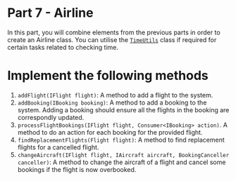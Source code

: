 # Part 7 - Airline

In this part, you will combine elements from the previous parts in order to create an Airline class. You can utilise the [`TimeUtils`](../shared/TimeUtils.java) class if required for certain tasks related to checking time. 

# Implement the following methods

1. `addFlight(IFlight flight)`: A method to add a flight to the system.
2. `addBooking(IBooking booking)`: A method to add a booking to the system. Adding a booking should ensure all the flights in the booking are correspondly updated. 
3. `processFlightBookings(IFlight flight, Consumer<IBooking> action)`. A method to do an action for each booking for the provided flight. 
4. `findReplacementFlights(Flight flight)`: A method to find replacement flights for a cancelled flight.
5. `changeAircraft(IFlight flight, IAircraft aircraft, BookingCanceller canceller)`: A method to change the aircraft of a flight and cancel some bookings if the flight is now overbooked.
